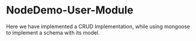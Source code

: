 # NodeDemo-User-Module

Here we have implemented a CRUD Implementation, while using mongoose to implement a schema with its model.
